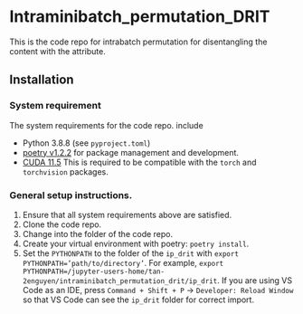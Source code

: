 # Intraminibatch_permutation_DRIT
This is the code repo for intrabatch permutation for disentangling the content with the attribute.


## Installation
### System requirement
The system requirements for the code repo. include
- Python 3.8.8 (see `pyproject.toml`)
- [poetry v1.2.2](https://python-poetry.org/docs/#installing-with-the-official-installer) for package management and development.
- [CUDA 11.5](https://developer.nvidia.com/cuda-11-5-0-download-archive?target_os=Linux&target_arch=x86_64&Distribution=Ubuntu&target_version=20.04&target_type=deb_local)
This is required to be compatible with the `torch` and `torchvision` packages.

### General setup instructions.
1.  Ensure that all system requirements above are satisfied.
2.  Clone the code repo.
3.  Change into the folder of the code repo.
4.  Create your virtual environment with poetry: `poetry install`.
5.  Set the `PYTHONPATH` to the folder of the `ip_drit` with `export PYTHONPATH=’path/to/directory’`. For example,
`export PYTHONPATH=/jupyter-users-home/tan-2enguyen/intraminibatch_permutation_drit/ip_drit`. If you are using VS Code as an IDE,
press `Command + Shift + P`  ->  `Developer: Reload Window` so that VS Code can see the `ip_drit` folder for correct import.





